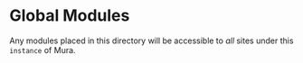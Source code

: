 # Global Modules

Any modules placed in this directory will be accessible to *all* sites under this `instance` of Mura.

